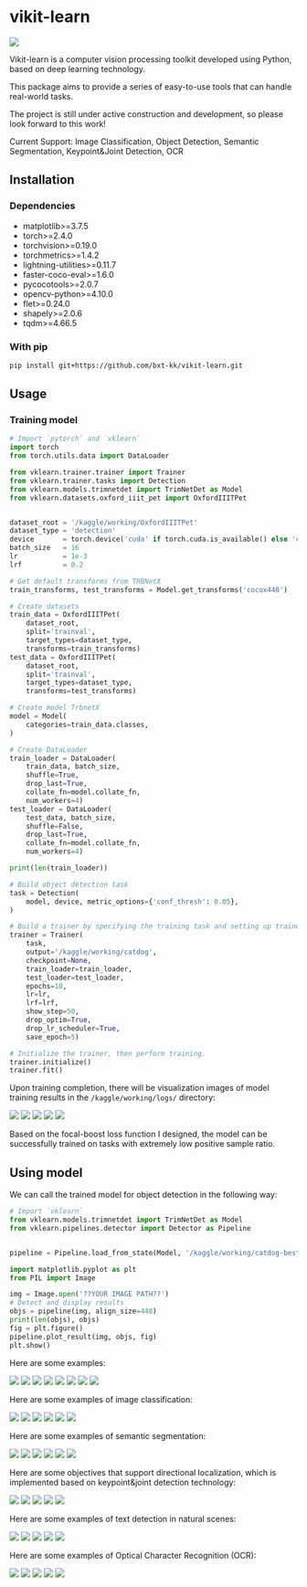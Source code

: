 # vikit-learn

![](./asset/vikit-learn.jpeg)

Vikit-learn is a computer vision processing toolkit developed using Python, based on deep learning technology.

This package aims to provide a series of easy-to-use tools that can handle real-world tasks.

The project is still under active construction and development, so please look forward to this work!

Current Support: Image Classification, Object Detection, Semantic Segmentation, Keypoint&Joint Detection, OCR

## Installation

### Dependencies

- matplotlib>=3.7.5
- torch>=2.4.0
- torchvision>=0.19.0
- torchmetrics>=1.4.2
- lightning-utilities>=0.11.7
- faster-coco-eval>=1.6.0
- pycocotools>=2.0.7
- opencv-python>=4.10.0
- flet>=0.24.0
- shapely>=2.0.6
- tqdm>=4.66.5

### With pip

```bash
pip install git+https://github.com/bxt-kk/vikit-learn.git
```

## Usage

### Training model

```python
# Import `pytorch` and `vklearn`
import torch
from torch.utils.data import DataLoader

from vklearn.trainer.trainer import Trainer
from vklearn.trainer.tasks import Detection
from vklearn.models.trimnetdet import TrimNetDet as Model
from vklearn.datasets.oxford_iiit_pet import OxfordIIITPet


dataset_root = '/kaggle/working/OxfordIIITPet'
dataset_type = 'detection'
device       = torch.device('cuda' if torch.cuda.is_available() else 'cpu')
batch_size   = 16
lr           = 1e-3
lrf          = 0.2

# Get default transforms from TRBNetX
train_transforms, test_transforms = Model.get_transforms('cocox448')

# Create datasets
train_data = OxfordIIITPet(
    dataset_root,
    split='trainval',
    target_types=dataset_type,
    transforms=train_transforms)
test_data = OxfordIIITPet(
    dataset_root,
    split='trainval',
    target_types=dataset_type,
    transforms=test_transforms)

# Create model TrbnetX
model = Model(
    categories=train_data.classes,
)

# Create DataLoader
train_loader = DataLoader(
    train_data, batch_size,
    shuffle=True,
    drop_last=True,
    collate_fn=model.collate_fn,
    num_workers=4)
test_loader = DataLoader(
    test_data, batch_size,
    shuffle=False,
    drop_last=True,
    collate_fn=model.collate_fn,
    num_workers=4)

print(len(train_loader))

# Build object detection task
task = Detection(
    model, device, metric_options={'conf_thresh': 0.05},
)

# Build a trainer by specifying the training task and setting up trainer parameters
trainer = Trainer(
    task,
    output='/kaggle/working/catdog',
    checkpoint=None,
    train_loader=train_loader,
    test_loader=test_loader,
    epochs=10,
    lr=lr,
    lrf=lrf,
    show_step=50,
    drop_optim=True,
    drop_lr_scheduler=True,
    save_epoch=5)

# Initialize the trainer, then perform training.
trainer.initialize()
trainer.fit()
```

Upon training completion, there will be visualization images of model training results in the `/kaggle/working/logs/` directory:

![](./asset/CATDOG-LOG-240818-15:22:23_loss.png)
![](./asset/CATDOG-LOG-240818-15:22:23_conf_f1.png)
![](./asset/CATDOG-LOG-240818-15:22:23_iou_score.png)
![](./asset/CATDOG-LOG-240818-15:22:23_map.png)
![](./asset/CATDOG-LOG-240818-15:22:23_map_50.png)

Based on the focal-boost loss function I designed, the model can be successfully trained on tasks with extremely low positive sample ratio.

## Using model

We can call the trained model for object detection in the following way:

```python
# Import `vklearn`
from vklearn.models.trimnetdet import TrimNetDet as Model
from vklearn.pipelines.detector import Detector as Pipeline


pipeline = Pipeline.load_from_state(Model, '/kaggle/working/catdog-best.pt')

import matplotlib.pyplot as plt
from PIL import Image

img = Image.open('??YOUR IMAGE PATH??')
# Detect and display results
objs = pipeline(img, align_size=448)
print(len(objs), objs)
fig = plt.figure()
pipeline.plot_result(img, objs, fig)
plt.show()
```

Here are some examples:

![](./asset/Figure_01.png)
![](./asset/Figure_02.png)
![](./asset/Figure_03.png)
![](./asset/Figure_04.png)
![](./asset/Figure_05.png)
![](./asset/Figure_06.png)
![](./asset/Figure_07.png)
![](./asset/Figure_08.png)

Here are some examples of image classification: 

![](./asset/Figure_11.png)
![](./asset/Figure_12.png)
![](./asset/Figure_13.png)
![](./asset/Figure_14.png)
![](./asset/Figure_15.png)
![](./asset/Figure_16.png)

Here are some examples of semantic segmentation: 

![](./asset/Figure_21.png)
![](./asset/Figure_22.png)
![](./asset/Figure_23.png)
![](./asset/Figure_24.png)
![](./asset/Figure_25.png)
![](./asset/Figure_26.png)

Here are some objectives that support directional localization, which is implemented based on keypoint&joint detection technology:

![](./asset/Figure_31.png)
![](./asset/Figure_32.png)
![](./asset/Figure_33.png)
![](./asset/Figure_34.png)
![](./asset/Figure_35.png)

Here are some examples of text detection in natural scenes:

![](./asset/Figure_36.png)
![](./asset/Figure_37.png)
![](./asset/Figure_38.png)
![](./asset/Figure_39.png)
![](./asset/Figure_40.png)

Here are some examples of Optical Character Recognition (OCR):

![](./asset/Figure_41.png)
![](./asset/Figure_42.png)
![](./asset/Figure_43.png)
![](./asset/Figure_44.png)
![](./asset/Figure_45.png)
